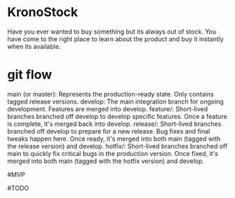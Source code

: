 # KronoStock
Have you ever wanted to buy something but its always out of stock. You have come to the right place to learn about the product and buy it instantly when its available.
# git flow

main (or master): Represents the production-ready state. Only contains tagged release versions.
develop: The main integration branch for ongoing development. Features are merged into develop.
feature/<feature-name>: Short-lived branches branched off develop to develop specific features. Once a feature is complete, it's merged back into develop.
release/<version>: Short-lived branches branched off develop to prepare for a new release. Bug fixes and final tweaks happen here. Once ready, it's merged into both main (tagged with the release version) and develop.
hotfix/<version>: Short-lived branches branched off main to quickly fix critical bugs in the production version. Once fixed, it's merged into both main (tagged with the hotfix version) and develop.

#MVP

#TODO

